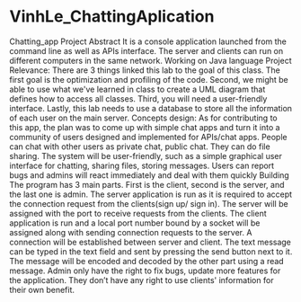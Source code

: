 # VinhLe_ChattingAplication
Chatting_app
Project Abstract
It is a console application launched from the command line as well as APIs interface. The server and clients can run on different computers in the same network. Working on Java language
Project Relevance:  There are 3 things linked this lab to the goal of this class. The first goal is the optimization and profiling of the code. Second, we might be able to use what we've learned in class to create a UML diagram that defines how to access all classes. Third, you will need a user-friendly interface.  Lastly, this lab needs to use a database to store all the information of each user on the main server.
Concepts design:
As for contributing to this app, the plan was to come up with simple chat apps and turn it into a community of users designed and implemented for APIs/chat apps. People can chat with other users as private chat, public chat. They can do file sharing. The system will be user-friendly, such as a simple graphical user interface for chatting, sharing files, storing messages. Users can report bugs and admins will react immediately and deal with them quickly
Building
The program has 3 main parts. First is the client, second is the server, and the last one is admin. The server application is run as it is required to accept the connection request from the clients(sign up/ sign in). The server will be assigned with the port to receive requests from the clients. The client application is run and a local port number bound by a socket will be assigned along with sending connection requests to the server. A connection will be established between server and client. The text message can be typed in the text field and sent by pressing the send button next to it. The message will be encoded and decoded by the other part using a read message. Admin only have the right to fix bugs, update more features for the application. They don’t have any right to use clients' information for their own benefit.
